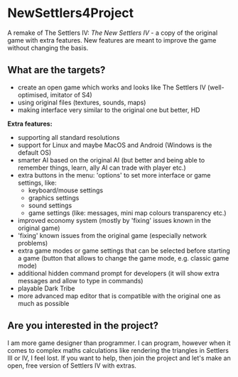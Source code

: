 # NewSettlers4Project
A remake of The Settlers IV: *The New Settlers IV* - a copy of the original game with extra features. New features are meant to improve the game without changing the basis.

## What are the targets?
- create an open game which works and looks like The Settlers IV (well-optimised, imitator of S4)
- using original files (textures, sounds, maps)
- making interface very similar to the original one but better, HD

**Extra features:**
- supporting all standard resolutions
- support for Linux and maybe MacOS and Android (Windows is the default OS)
- smarter AI based on the original AI (but better and being able to remember things, learn, ally AI can trade with player etc.)
- extra buttons in the menu: 'options' to set more interface or game settings, like:
  - keyboard/mouse settings
  - graphics settings
  - sound settings
  - game settings (like: messages, mini map colours transparency etc.)
- improved economy system (mostly by 'fixing' issues known in the original game)
- 'fixing' known issues from the original game (especially network problems)
- extra game modes or game settings that can be selected before starting a game (button that allows to change the game mode, e.g. classic game mode)
- additional hidden command prompt for developers (it will show extra messages and allow to type in commands)
- playable Dark Tribe
- more advanced map editor that is compatible with the original one as much as possible




## Are you interested in the project?

I am more game designer than programmer. I can program, however when it comes to complex maths calculations like rendering the triangles in Settlers III or IV, I feel lost. If you want to help, then join the project and let's make an open, free version of Settlers IV with extras.
